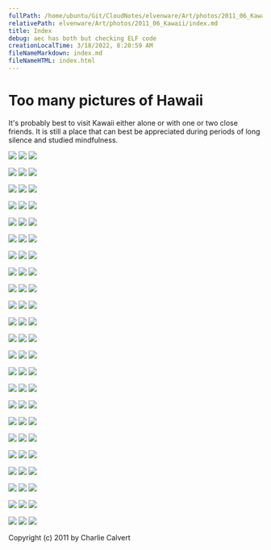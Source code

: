 ```yaml
---
fullPath: /home/ubuntu/Git/CloudNotes/elvenware/Art/photos/2011_06_Kawaii/index.md
relativePath: elvenware/Art/photos/2011_06_Kawaii/index.md
title: Index
debug: aec has both but checking ELF code
creationLocalTime: 3/18/2022, 8:20:59 AM
fileNameMarkdown: index.md
fileNameHTML: index.html
---
```


<!-- toc -->
<!-- tocstop -->

Too many pictures of Hawaii
===========================

It's probably best to visit Kawaii either alone or with one or two close
friends. It is still a place that can best be appreciated during periods
of long silence and studied mindfulness.

<div class="bar">

[![](https://s3.amazonaws.com/s3bucket01.elvenware.com/elf-photos/2011_06_Kawaii/Kawaii_s_086.png)](https://s3.amazonaws.com/s3bucket01.elvenware.com/elf-photos/2011_06_Kawaii/Kawaii_m_086.png)
[![](https://s3.amazonaws.com/s3bucket01.elvenware.com/elf-photos/2011_06_Kawaii/Kawaii_s_375.png)](https://s3.amazonaws.com/s3bucket01.elvenware.com/elf-photos/2011_06_Kawaii/Kawaii_m_375.png)
[![](https://s3.amazonaws.com/s3bucket01.elvenware.com/elf-photos/2011_06_Kawaii/Kawaii_s_342.png)](https://s3.amazonaws.com/s3bucket01.elvenware.com/elf-photos/2011_06_Kawaii/Kawaii_m_342.png)

</div>

<div class="bar">

[![](https://s3.amazonaws.com/s3bucket01.elvenware.com/elf-photos/2011_06_Kawaii/Kawaii_s_118.png)](https://s3.amazonaws.com/s3bucket01.elvenware.com/elf-photos/2011_06_Kawaii/Kawaii_m_118.png)
[![](https://s3.amazonaws.com/s3bucket01.elvenware.com/elf-photos/2011_06_Kawaii/Kawaii_s_082.png)](https://s3.amazonaws.com/s3bucket01.elvenware.com/elf-photos/2011_06_Kawaii/Kawaii_m_082.png)
[![](https://s3.amazonaws.com/s3bucket01.elvenware.com/elf-photos/2011_06_Kawaii/Kawaii_s_062.png)](https://s3.amazonaws.com/s3bucket01.elvenware.com/elf-photos/2011_06_Kawaii/Kawaii_m_062.png)

</div>

<div class="bar">

[![](https://s3.amazonaws.com/s3bucket01.elvenware.com/elf-photos/2011_06_Kawaii/Kawaii_s_180.png)](https://s3.amazonaws.com/s3bucket01.elvenware.com/elf-photos/2011_06_Kawaii/Kawaii_m_180.png)
[![](https://s3.amazonaws.com/s3bucket01.elvenware.com/elf-photos/2011_06_Kawaii/Kawaii_s_650.png)](https://s3.amazonaws.com/s3bucket01.elvenware.com/elf-photos/2011_06_Kawaii/Kawaii_m_650.png)
[![](https://s3.amazonaws.com/s3bucket01.elvenware.com/elf-photos/2011_06_Kawaii/Kawaii_s_731.png)](https://s3.amazonaws.com/s3bucket01.elvenware.com/elf-photos/2011_06_Kawaii/Kawaii_m_731.png)

</div>

<div class="bar">

[![](https://s3.amazonaws.com/s3bucket01.elvenware.com/elf-photos/2011_06_Kawaii/Kawaii_s_545.png)](https://s3.amazonaws.com/s3bucket01.elvenware.com/elf-photos/2011_06_Kawaii/Kawaii_m_545.png)
[![](https://s3.amazonaws.com/s3bucket01.elvenware.com/elf-photos/2011_06_Kawaii/Kawaii_s_010.png)](https://s3.amazonaws.com/s3bucket01.elvenware.com/elf-photos/2011_06_Kawaii/Kawaii_m_010.png)
[![](https://s3.amazonaws.com/s3bucket01.elvenware.com/elf-photos/2011_06_Kawaii/Kawaii_s_173.png)](https://s3.amazonaws.com/s3bucket01.elvenware.com/elf-photos/2011_06_Kawaii/Kawaii_m_173.png)

</div>

<div class="bar">

[![](https://s3.amazonaws.com/s3bucket01.elvenware.com/elf-photos/2011_06_Kawaii/Kawaii_s_177.png)](https://s3.amazonaws.com/s3bucket01.elvenware.com/elf-photos/2011_06_Kawaii/Kawaii_m_177.png)
[![](https://s3.amazonaws.com/s3bucket01.elvenware.com/elf-photos/2011_06_Kawaii/Kawaii_s_400.png)](https://s3.amazonaws.com/s3bucket01.elvenware.com/elf-photos/2011_06_Kawaii/Kawaii_m_400.png)
[![](https://s3.amazonaws.com/s3bucket01.elvenware.com/elf-photos/2011_06_Kawaii/Kawaii_s_424.png)](https://s3.amazonaws.com/s3bucket01.elvenware.com/elf-photos/2011_06_Kawaii/Kawaii_m_424.png)

</div>

<div class="bar">

[![](https://s3.amazonaws.com/s3bucket01.elvenware.com/elf-photos/2011_06_Kawaii/Kawaii_s_276.png)](https://s3.amazonaws.com/s3bucket01.elvenware.com/elf-photos/2011_06_Kawaii/Kawaii_m_276.png)
[![](https://s3.amazonaws.com/s3bucket01.elvenware.com/elf-photos/2011_06_Kawaii/Kawaii_s_297.png)](https://s3.amazonaws.com/s3bucket01.elvenware.com/elf-photos/2011_06_Kawaii/Kawaii_m_297.png)
[![](https://s3.amazonaws.com/s3bucket01.elvenware.com/elf-photos/2011_06_Kawaii/Kawaii_s_137.png)](https://s3.amazonaws.com/s3bucket01.elvenware.com/elf-photos/2011_06_Kawaii/Kawaii_m_137.png)

</div>

<div class="bar">

[![](https://s3.amazonaws.com/s3bucket01.elvenware.com/elf-photos/2011_06_Kawaii/Kawaii_s_418.png)](https://s3.amazonaws.com/s3bucket01.elvenware.com/elf-photos/2011_06_Kawaii/Kawaii_m_418.png)
[![](https://s3.amazonaws.com/s3bucket01.elvenware.com/elf-photos/2011_06_Kawaii/Kawaii_s_187.png)](https://s3.amazonaws.com/s3bucket01.elvenware.com/elf-photos/2011_06_Kawaii/Kawaii_m_187.png)
[![](https://s3.amazonaws.com/s3bucket01.elvenware.com/elf-photos/2011_06_Kawaii/Kawaii_s_356.png)](https://s3.amazonaws.com/s3bucket01.elvenware.com/elf-photos/2011_06_Kawaii/Kawaii_m_356.png)

</div>

<div class="bar">

[![](https://s3.amazonaws.com/s3bucket01.elvenware.com/elf-photos/2011_06_Kawaii/Kawaii_s_415.png)](https://s3.amazonaws.com/s3bucket01.elvenware.com/elf-photos/2011_06_Kawaii/Kawaii_m_415.png)
[![](https://s3.amazonaws.com/s3bucket01.elvenware.com/elf-photos/2011_06_Kawaii/Kawaii_s_358.png)](https://s3.amazonaws.com/s3bucket01.elvenware.com/elf-photos/2011_06_Kawaii/Kawaii_m_358.png)
[![](https://s3.amazonaws.com/s3bucket01.elvenware.com/elf-photos/2011_06_Kawaii/Kawaii_s_367.png)](https://s3.amazonaws.com/s3bucket01.elvenware.com/elf-photos/2011_06_Kawaii/Kawaii_m_367.png)

</div>

<div class="bar">

[![](https://s3.amazonaws.com/s3bucket01.elvenware.com/elf-photos/2011_06_Kawaii/Kawaii_s_360.png)](https://s3.amazonaws.com/s3bucket01.elvenware.com/elf-photos/2011_06_Kawaii/Kawaii_m_360.png)
[![](https://s3.amazonaws.com/s3bucket01.elvenware.com/elf-photos/2011_06_Kawaii/Kawaii_s_364.png)](https://s3.amazonaws.com/s3bucket01.elvenware.com/elf-photos/2011_06_Kawaii/Kawaii_m_364.png)
[![](https://s3.amazonaws.com/s3bucket01.elvenware.com/elf-photos/2011_06_Kawaii/Kawaii_s_275.png)](https://s3.amazonaws.com/s3bucket01.elvenware.com/elf-photos/2011_06_Kawaii/Kawaii_m_275.png)

</div>

<div class="bar">

[![](https://s3.amazonaws.com/s3bucket01.elvenware.com/elf-photos/2011_06_Kawaii/Kawaii_s_363.png)](https://s3.amazonaws.com/s3bucket01.elvenware.com/elf-photos/2011_06_Kawaii/Kawaii_m_363.png)
[![](https://s3.amazonaws.com/s3bucket01.elvenware.com/elf-photos/2011_06_Kawaii/Kawaii_s_366.png)](https://s3.amazonaws.com/s3bucket01.elvenware.com/elf-photos/2011_06_Kawaii/Kawaii_m_366.png)
[![](https://s3.amazonaws.com/s3bucket01.elvenware.com/elf-photos/2011_06_Kawaii/Kawaii_s_362.png)](https://s3.amazonaws.com/s3bucket01.elvenware.com/elf-photos/2011_06_Kawaii/Kawaii_m_362.png)

</div>

<div class="bar">

[![](https://s3.amazonaws.com/s3bucket01.elvenware.com/elf-photos/2011_06_Kawaii/Kawaii_s_365.png)](https://s3.amazonaws.com/s3bucket01.elvenware.com/elf-photos/2011_06_Kawaii/Kawaii_m_365.png)
[![](https://s3.amazonaws.com/s3bucket01.elvenware.com/elf-photos/2011_06_Kawaii/Kawaii_s_384.png)](https://s3.amazonaws.com/s3bucket01.elvenware.com/elf-photos/2011_06_Kawaii/Kawaii_m_384.png)
[![](https://s3.amazonaws.com/s3bucket01.elvenware.com/elf-photos/2011_06_Kawaii/Kawaii_s_184.png)](https://s3.amazonaws.com/s3bucket01.elvenware.com/elf-photos/2011_06_Kawaii/Kawaii_m_184.png)

</div>

<div class="bar">

[![](https://s3.amazonaws.com/s3bucket01.elvenware.com/elf-photos/2011_06_Kawaii/Kawaii_s_120.png)](https://s3.amazonaws.com/s3bucket01.elvenware.com/elf-photos/2011_06_Kawaii/Kawaii_m_120.png)
[![](https://s3.amazonaws.com/s3bucket01.elvenware.com/elf-photos/2011_06_Kawaii/Kawaii_s_012.png)](https://s3.amazonaws.com/s3bucket01.elvenware.com/elf-photos/2011_06_Kawaii/Kawaii_m_012.png)
[![](https://s3.amazonaws.com/s3bucket01.elvenware.com/elf-photos/2011_06_Kawaii/Kawaii_s_386.png)](https://s3.amazonaws.com/s3bucket01.elvenware.com/elf-photos/2011_06_Kawaii/Kawaii_m_386.png)

</div>

<div class="bar">

[![](https://s3.amazonaws.com/s3bucket01.elvenware.com/elf-photos/2011_06_Kawaii/Kawaii_s_295.png)](https://s3.amazonaws.com/s3bucket01.elvenware.com/elf-photos/2011_06_Kawaii/Kawaii_m_295.png)
[![](https://s3.amazonaws.com/s3bucket01.elvenware.com/elf-photos/2011_06_Kawaii/Kawaii_s_056.png)](https://s3.amazonaws.com/s3bucket01.elvenware.com/elf-photos/2011_06_Kawaii/Kawaii_m_056.png)
[![](https://s3.amazonaws.com/s3bucket01.elvenware.com/elf-photos/2011_06_Kawaii/Kawaii_s_325.png)](https://s3.amazonaws.com/s3bucket01.elvenware.com/elf-photos/2011_06_Kawaii/Kawaii_m_325.png)

</div>

<div class="bar">

[![](https://s3.amazonaws.com/s3bucket01.elvenware.com/elf-photos/2011_06_Kawaii/Kawaii_s_408.png)](https://s3.amazonaws.com/s3bucket01.elvenware.com/elf-photos/2011_06_Kawaii/Kawaii_m_408.png)
[![](https://s3.amazonaws.com/s3bucket01.elvenware.com/elf-photos/2011_06_Kawaii/Kawaii_s_330.png)](https://s3.amazonaws.com/s3bucket01.elvenware.com/elf-photos/2011_06_Kawaii/Kawaii_m_330.png)
[![](https://s3.amazonaws.com/s3bucket01.elvenware.com/elf-photos/2011_06_Kawaii/Kawaii_s_346.png)](https://s3.amazonaws.com/s3bucket01.elvenware.com/elf-photos/2011_06_Kawaii/Kawaii_m_346.png)

</div>

<div class="bar">

[![](https://s3.amazonaws.com/s3bucket01.elvenware.com/elf-photos/2011_06_Kawaii/Kawaii_s_070.png)](https://s3.amazonaws.com/s3bucket01.elvenware.com/elf-photos/2011_06_Kawaii/Kawaii_m_070.png)
[![](https://s3.amazonaws.com/s3bucket01.elvenware.com/elf-photos/2011_06_Kawaii/Kawaii_s_158.png)](https://s3.amazonaws.com/s3bucket01.elvenware.com/elf-photos/2011_06_Kawaii/Kawaii_m_158.png)
[![](https://s3.amazonaws.com/s3bucket01.elvenware.com/elf-photos/2011_06_Kawaii/Kawaii_s_345.png)](https://s3.amazonaws.com/s3bucket01.elvenware.com/elf-photos/2011_06_Kawaii/Kawaii_m_345.png)

</div>

<div class="bar">

[![](https://s3.amazonaws.com/s3bucket01.elvenware.com/elf-photos/2011_06_Kawaii/Kawaii_s_067.png)](https://s3.amazonaws.com/s3bucket01.elvenware.com/elf-photos/2011_06_Kawaii/Kawaii_m_067.png)
[![](https://s3.amazonaws.com/s3bucket01.elvenware.com/elf-photos/2011_06_Kawaii/Kawaii_s_332.png)](https://s3.amazonaws.com/s3bucket01.elvenware.com/elf-photos/2011_06_Kawaii/Kawaii_m_332.png)
[![](https://s3.amazonaws.com/s3bucket01.elvenware.com/elf-photos/2011_06_Kawaii/Kawaii_s_463.png)](https://s3.amazonaws.com/s3bucket01.elvenware.com/elf-photos/2011_06_Kawaii/Kawaii_m_463.png)

</div>

<div class="bar">

[![](https://s3.amazonaws.com/s3bucket01.elvenware.com/elf-photos/2011_06_Kawaii/Kawaii_s_091.png)](https://s3.amazonaws.com/s3bucket01.elvenware.com/elf-photos/2011_06_Kawaii/Kawaii_m_091.png)
[![](https://s3.amazonaws.com/s3bucket01.elvenware.com/elf-photos/2011_06_Kawaii/Kawaii_s_066.png)](https://s3.amazonaws.com/s3bucket01.elvenware.com/elf-photos/2011_06_Kawaii/Kawaii_m_066.png)
[![](https://s3.amazonaws.com/s3bucket01.elvenware.com/elf-photos/2011_06_Kawaii/Kawaii_s_073.png)](https://s3.amazonaws.com/s3bucket01.elvenware.com/elf-photos/2011_06_Kawaii/Kawaii_m_073.png)

</div>

<div class="bar">

[![](https://s3.amazonaws.com/s3bucket01.elvenware.com/elf-photos/2011_06_Kawaii/Kawaii_s_080.png)](https://s3.amazonaws.com/s3bucket01.elvenware.com/elf-photos/2011_06_Kawaii/Kawaii_m_080.png)
[![](https://s3.amazonaws.com/s3bucket01.elvenware.com/elf-photos/2011_06_Kawaii/Kawaii_s_219.png)](https://s3.amazonaws.com/s3bucket01.elvenware.com/elf-photos/2011_06_Kawaii/Kawaii_m_219.png)
[![](https://s3.amazonaws.com/s3bucket01.elvenware.com/elf-photos/2011_06_Kawaii/Kawaii_s_084.png)](https://s3.amazonaws.com/s3bucket01.elvenware.com/elf-photos/2011_06_Kawaii/Kawaii_m_084.png)

</div>

<div class="bar">

[![](https://s3.amazonaws.com/s3bucket01.elvenware.com/elf-photos/2011_06_Kawaii/Kawaii_s_702.png)](https://s3.amazonaws.com/s3bucket01.elvenware.com/elf-photos/2011_06_Kawaii/Kawaii_m_702.png)
[![](https://s3.amazonaws.com/s3bucket01.elvenware.com/elf-photos/2011_06_Kawaii/Kawaii_s_002.png)](https://s3.amazonaws.com/s3bucket01.elvenware.com/elf-photos/2011_06_Kawaii/Kawaii_m_002.png)
[![](https://s3.amazonaws.com/s3bucket01.elvenware.com/elf-photos/2011_06_Kawaii/Kawaii_s_116.png)](https://s3.amazonaws.com/s3bucket01.elvenware.com/elf-photos/2011_06_Kawaii/Kawaii_m_116.png)

</div>

<div class="bar">

[![](https://s3.amazonaws.com/s3bucket01.elvenware.com/elf-photos/2011_06_Kawaii/Kawaii_s_060.png)](https://s3.amazonaws.com/s3bucket01.elvenware.com/elf-photos/2011_06_Kawaii/Kawaii_m_060.png)
[![](https://s3.amazonaws.com/s3bucket01.elvenware.com/elf-photos/2011_06_Kawaii/Kawaii_s_013.png)](https://s3.amazonaws.com/s3bucket01.elvenware.com/elf-photos/2011_06_Kawaii/Kawaii_m_013.png)
[![](https://s3.amazonaws.com/s3bucket01.elvenware.com/elf-photos/2011_06_Kawaii/Kawaii_s_161.png)](https://s3.amazonaws.com/s3bucket01.elvenware.com/elf-photos/2011_06_Kawaii/Kawaii_m_161.png)

</div>

<div class="bar">

[![](https://s3.amazonaws.com/s3bucket01.elvenware.com/elf-photos/2011_06_Kawaii/Kawaii_s_018.png)](https://s3.amazonaws.com/s3bucket01.elvenware.com/elf-photos/2011_06_Kawaii/Kawaii_m_018.png)
[![](https://s3.amazonaws.com/s3bucket01.elvenware.com/elf-photos/2011_06_Kawaii/Kawaii_s_411.png)](https://s3.amazonaws.com/s3bucket01.elvenware.com/elf-photos/2011_06_Kawaii/Kawaii_m_411.png)
[![](https://s3.amazonaws.com/s3bucket01.elvenware.com/elf-photos/2011_06_Kawaii/Kawaii_s_110.png)](https://s3.amazonaws.com/s3bucket01.elvenware.com/elf-photos/2011_06_Kawaii/Kawaii_m_110.png)

</div>

<div class="bar">

[![](https://s3.amazonaws.com/s3bucket01.elvenware.com/elf-photos/2011_06_Kawaii/Kawaii_s_465.png)](https://s3.amazonaws.com/s3bucket01.elvenware.com/elf-photos/2011_06_Kawaii/Kawaii_m_465.png)
[![](https://s3.amazonaws.com/s3bucket01.elvenware.com/elf-photos/2011_06_Kawaii/Kawaii_s_064.png)](https://s3.amazonaws.com/s3bucket01.elvenware.com/elf-photos/2011_06_Kawaii/Kawaii_m_064.png)
[![](https://s3.amazonaws.com/s3bucket01.elvenware.com/elf-photos/2011_06_Kawaii/Kawaii_s_746.png)](https://s3.amazonaws.com/s3bucket01.elvenware.com/elf-photos/2011_06_Kawaii/Kawaii_m_746.png)

</div>

<div class="bar">

[![](https://s3.amazonaws.com/s3bucket01.elvenware.com/elf-photos/2011_06_Kawaii/Kawaii_s_468.png)](https://s3.amazonaws.com/s3bucket01.elvenware.com/elf-photos/2011_06_Kawaii/Kawaii_m_468.png)
[![](https://s3.amazonaws.com/s3bucket01.elvenware.com/elf-photos/2011_06_Kawaii/Kawaii_s_482.png)](https://s3.amazonaws.com/s3bucket01.elvenware.com/elf-photos/2011_06_Kawaii/Kawaii_m_482.png)
[![](https://s3.amazonaws.com/s3bucket01.elvenware.com/elf-photos/2011_06_Kawaii/Kawaii_s_741.png)](https://s3.amazonaws.com/s3bucket01.elvenware.com/elf-photos/2011_06_Kawaii/Kawaii_m_741.png)

</div>

Copyright (c) 2011 by Charlie Calvert
